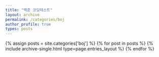 ```yaml
---
title: "백준 코딩테스트"
layout: archive
permalink: /categories/boj
author_profile: true
types: posts
---
```



{% assign posts = site.categories['boj'] %}
{% for post in posts %}
 {% include archive-single.html type=page.entries_layout %} 
{% endfor %}
